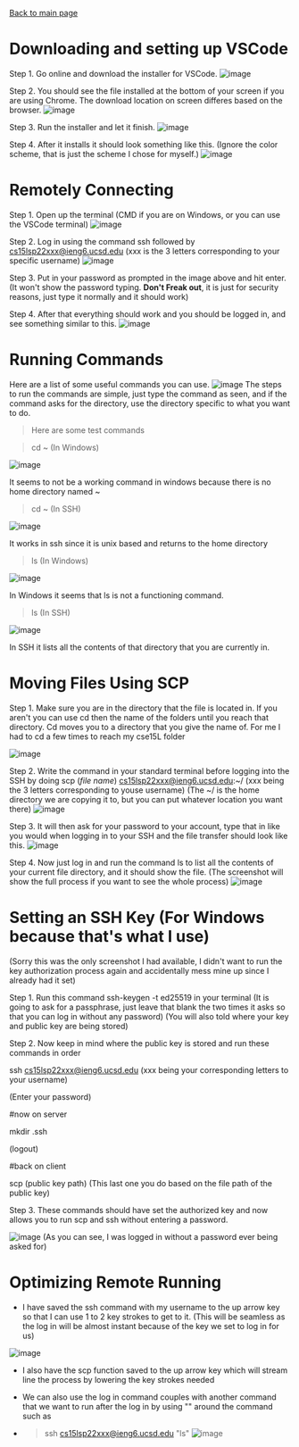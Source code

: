[Back to main page](https://lykevin2341.github.io/cse15l-lab-reports/index.html)
# Downloading and setting up VSCode
Step 1. Go online and download the installer for VSCode.
![image](Images/vs%20code%20website.png)

Step 2. You should see the file installed at the bottom of your screen if you are using Chrome. The download location on screen differes based on the browser.
![image](Images/downloaded.png)

Step 3. Run the installer and let it finish.
![image](Images/installer.png)

Step 4. After it installs it should look something like this. (Ignore the color scheme, that is just the scheme I chose for myself.)
![image](Images/Screenshot.png)


# Remotely Connecting
Step 1. Open up the terminal (CMD if you are on Windows, or you can use the VSCode terminal)
![image](Images/cmd.png)

Step 2. Log in using the command ssh followed by cs15lsp22xxx@ieng6.ucsd.edu (xxx is the 3 letters corresponding to your specific username)
![image](Images/logging%20in.png)

Step 3. Put in your password as prompted in the image above and hit enter. (It won't show the password typing. **Don't Freak out**, it is just for security reasons, just type it normally and it should work)

Step 4. After that everything should work and you should be logged in, and see something similar to this.
![image](Images/logged%20in.png)

# Running Commands
Here are a list of some useful commands you can use.
![image](Images/Screenshot%202022-04-10%20150959.png)
The steps to run the commands are simple, just type the command as seen, and if the command asks for the directory, use the directory specific to what you want to do.

>Here are some test commands

>cd ~ (In Windows)

![image](Images/cd%20~%20in%20windows.png)

It seems to not be a working command in windows because there is no home directory named ~

>cd ~ (In SSH)

![image](Images/cd%20~%20in%20ssh.png)

It works in ssh since it is unix based and returns to the home directory

>ls (In Windows)

![image](Images/ls%20in%20windows.png)

In Windows it seems that ls is not a functioning command.

>ls (In SSH)

![image](Images/ls%20in%20ssh.png)

In SSH it lists all the contents of that directory that you are currently in.

# Moving Files Using SCP
Step 1. Make sure you are in the directory that the file is located in. If you aren't you can use cd then the name of the folders until you reach that directory. Cd moves you to a directory that you give the name of. For me I had to cd a few times to reach my cse15L folder

![image](Images/directory.png)

Step 2. Write the command in your standard terminal before logging into the SSH by doing scp (*file name*) cs15lsp22xxx@ieng6.ucsd.edu:~/ (xxx being the 3 letters corresponding to youse username) (The ~/ is the home directory we are copying it to, but you can put whatever location you want there)
![image](Images/cd%20to%20folder.png)

Step 3. It will then ask for your password to your account, type that in like you would when logging in to your SSH and the file transfer should look like this.
![image](Images/file%20transfer.png)

Step 4. Now just log in and run the command ls to list all the contents of your current file directory, and it should show the file. (The screenshot will show the full process if you want to see the whole process)
![image](Images/full%20process.png)

# Setting an SSH Key (For Windows because that's what I use)
(Sorry this was the only screenshot I had available, I didn't want to run the key authorization process again and accidentally mess mine up since I already had it set)

Step 1. Run this command ssh-keygen -t ed25519 in your terminal (It is going to ask for a passphrase, just leave that blank the two times it asks so that you can log in without any password) (You will also told where your key and public key are being stored)

Step 2. Now keep in mind where the public key is stored and run these commands in order

ssh cs15lsp22xxx@ieng6.ucsd.edu (xxx being your corresponding letters to your username)

(Enter your password)

#now on server

mkdir .ssh

(logout)

#back on client

scp (public key path) (This last one you do based on the file path of the public key)

Step 3. These commands should have set the authorized key and now allows you to run scp and ssh without entering a password.

![image](Images/key%20authorization.png)
(As you can see, I was logged in without a password ever being asked for)

# Optimizing Remote Running
* I have saved the ssh command with my username to the up arrow key so that I can use 1 to 2 key strokes to get to it. (This will be seamless as the log in will be almost instant because of the key we set to log in for us)

![image](Images/up%20arrow.png)

* I also have the scp function saved to the up arrow key which will stream line the process by lowering the key strokes needed 

* We can also use the log in command couples with another command that we want to run after the log in by using "" around the command such as 
* >ssh cs15lsp22xxx@ieng6.ucsd.edu "ls"
![image](Images/log%20in%20and%20ls.png)

